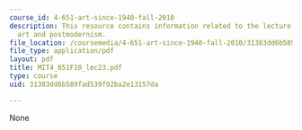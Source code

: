 ```yaml
---
course_id: 4-651-art-since-1940-fall-2010
description: This resource contains information related to the lecture 80's political
  art and postmodernism.
file_location: /coursemedia/4-651-art-since-1940-fall-2010/31383dd6b589fad539f92ba2e13157da_MIT4_651F10_lec23.pdf
file_type: application/pdf
layout: pdf
title: MIT4_651F10_lec23.pdf
type: course
uid: 31383dd6b589fad539f92ba2e13157da

---
```

None